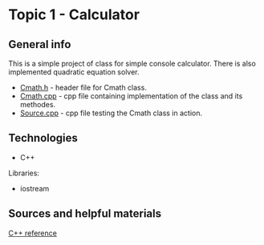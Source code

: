 # Topic 1 - Calculator
## General info
This is a simple project of class for simple console calculator. There is also implemented quadratic equation solver.

* [Cmath.h](https://github.com/SSketcher/Objective_Programming---College/blob/main/Topic_1/Cmath.h) - header file for Cmath class.
* [Cmath.cpp](https://github.com/SSketcher/Objective_Programming---College/blob/main/Topic_1/Cmath.cpp) - cpp file containing implementation of the class and its methodes.
* [Source.cpp](https://github.com/SSketcher/Objective_Programming---College/blob/main/Topic_1/Source.cpp) - cpp file testing the Cmath class in action.

## Technologies
* C++

Libraries:
* iostream

## Sources and helpful materials
[C++ reference](https://en.cppreference.com/w/)
